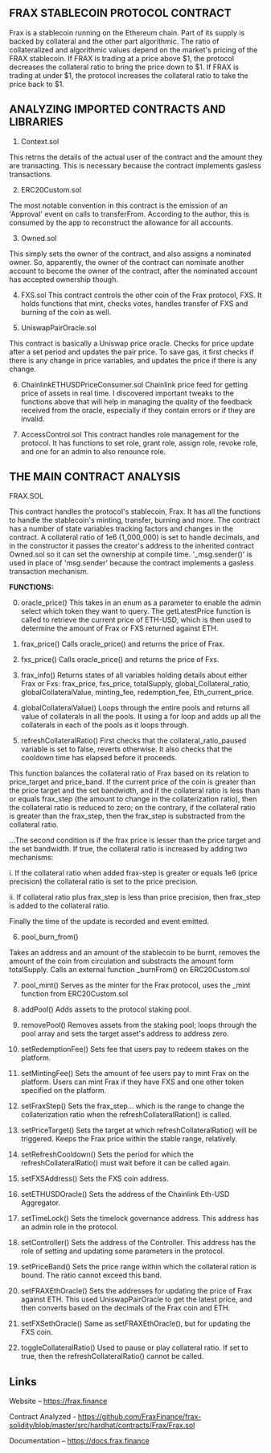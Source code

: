 
## FRAX STABLECOIN PROTOCOL CONTRACT 


Frax is a stablecoin running on the Ethereum chain. Part of its supply is backed by collateral and the other part algorithmic. The ratio of collateralized and algorithmic values depend on the market's pricing of the FRAX stablecoin. If FRAX is trading at a price above $1, the protocol decreases the collateral ratio to bring the price down to $1. If FRAX is trading at under $1, the protocol increases the collateral ratio to take the price back to $1.
## ANALYZING IMPORTED CONTRACTS AND LIBRARIES

1. Context.sol

This retrns the details of the actual user of the contract and the amount they are transacting. This is necessary because the contract implements gasless transactions.

2. ERC20Custom.sol

The most notable convention in this contract is the emission of an 'Approval' event on calls to transferFrom. According to the author, this is consumed by the app to reconstruct the allowance for all accounts.


3. Owned.sol

This simply sets the owner of the contract, and also assigns a nominated owner. So, apparently, the owner of the contract can nominate another account to become the owner of the contract, after the nominated account has accepted ownership though.

4. FXS.sol
This contract controls the other coin of the Frax protocol, FXS. It holds functions that mint, checks votes, handles transfer of FXS and burning of the coin as well.

5. UniswapPairOracle.sol

This contract is basically a Uniswap price oracle. Checks for price update after a set period and updates the pair price. To save gas, it first checks if there is any change in price variables, and updates the price if there is any change.

 6. ChainlinkETHUSDPriceConsumer.sol
 Chainlink price feed for getting price of assets in real time. I discovered important tweaks to the functions above that will help in managing the quality of the feedback received from the oracle, especially if they contain errors or if they are invalid.


 7.  AccessControl.sol
 This contract handles role management for the protocol. It has functions to set role, grant role, assign role, revoke role, and one for an admin to also renounce role.


 ## THE MAIN CONTRACT ANALYSIS

 FRAX.SOL

 This contract handles the protocol's stablecoin, Frax. It has all the functions to handle the stablecoin's minting, transfer, burning and more.
 The contract has a number of state variables tracking factors and changes in the contract. A collateral ratio of 1e6 (1_000_000) is set  to handle decimals, and in the constructor it passes the creator's address to the inherited contract Owned.sol so it can set the ownership at compile time. '_msg.sender()' is used in place of 'msg.sender' because the contract implements a gasless transaction mechanism.


 **FUNCTIONS:**


 0. oracle_price() 
 This takes in an enum as a parameter to enable the admin select which token they want to query. The getLatestPrice function is called to retrieve the current price of ETH-USD, which is then used to determine the amount of Frax or FXS returned against ETH.
 
 
 1. frax_price()
 Calls oracle_price() and returns the price of Frax.
 
 2. fxs_price()
 Calls oracle_price() and returns the price of Fxs.
 
 3. frax_info()
 Returns states of all variables holding details about either Frax or Fxs: 
 frax_price, fxs_price, totalSupply, global_Collateral_ratio, globalCollateralValue, minting_fee, redemption_fee, Eth_current_price.
 
 4. globalCollateralValue()
  Loops through the entire pools and returns all value of collaterals in all the pools. It using a for loop and adds up all the collaterals in each of the pools as it loops through.
  
 5. refreshCollateralRatio()
 First checks that the collateral_ratio_paused variable is set to false, reverts otherwise. It also checks that the cooldown time has elapsed before it proceeds.
 
 This function balances the collateral ratio of Frax based on its relation to price_target and price_band. If the current price of the coin is greater than the price target and the set bandwidth, and if the collateral ratio is less than or equals frax_step (the amount to change in the collaterization ratio), then the collateral ratio is reduced to zero; on the contrary, if the collateral ratio is greater than the frax_step, then the frax_step is substracted from the collateral ratio.
 
 ...The second condition is if the frax price is lesser than the price target and the set bandwidth. If true, the collateral ratio is increased by adding two mechanisms:
 
 i. If the collateral ratio when added frax-step is greater or equals 1e6 (price precision) the collateral ratio is set to the price precision.
 
 ii. If collateral ratio plus frax_step is less than price precision, then frax_step is added to the collateral ratio.
 
 Finally the time of the update is recorded and event emitted.
 
 6. pool_burn_from()
 
 Takes an address and an amount of the stablecoin to be burnt, removes the amount of the coin from circulation and substracts the amount form totalSupply. Calls an external function _burnFrom() on ERC20Custom.sol
 
 7. pool_mint()
 Serves as the minter for the Frax protocol, uses the _mint function from ERC20Custom.sol
 
 8. addPool()
 Adds assets to the protocol staking pool.
 
 9. removePool()
 Removes assets from the staking pool; loops through the pool array and sets the target asset's address to address zero.
 
 10. setRedemptionFee()
 Sets fee that users pay to redeem stakes on the platform.
 
 11. setMintingFee()
 Sets the amount of fee users pay to mint Frax on the platform. Users can mint Frax if they have FXS and one other token specified on the platform.
 
 12. setFraxStep()
Sets the frax_step... which is the range to change the collaterization ratio when the refreshCollateralRation() is called. 
 
 13. setPriceTarget()
 Sets the target at which refreshCollateralRatio() will be triggered. Keeps the Frax price within the stable range, relatively.
 
 14. setRefreshCooldown()
 Sets the period for which the refreshCollateralRatio() must wait before it can be called again.
 
 15. setFXSAddress()
 Sets the FXS coin address.
 
 16. setETHUSDOracle()
 Sets the address of the Chainlink Eth-USD Aggregator.
 
 17. setTimeLock()
 Sets the timelock governance address. This address has an admin role in the protocol.
 
 18. setController()
 Sets the address of the Controller. This address has the role of setting and updating some parameters in the protocol.
 
 19. setPriceBand()
 Sets the price range within which the collateral ration is bound. The ratio cannot exceed this band.
 
 20. setFRAXEthOracle()
 Sets the addresses for updating the price of Frax against ETH. This used UniswapPairOracle to get the latest price, and then converts based on the decimals of the Frax coin and ETH.
 
 21. setFXSethOracle()
 Same as setFRAXEthOracle(), but for updating the FXS coin.
 
 22. toggleCollateralRatio()
 Used to pause or play collateral ratio. If set to true, then the refreshCollateralRatio() cannot be called. 
 






## Links

Website – https://frax.finance

Contract Analyzed - https://github.com/FraxFinance/frax-solidity/blob/master/src/hardhat/contracts/Frax/Frax.sol

Documentation – https://docs.frax.finance
```

